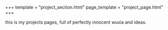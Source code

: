 +++
template = "project_section.html"
page_template = "project_page.html"
+++

this is my projects pages, full of perfectly innocent wuxia and ideas.